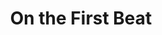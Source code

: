 ---
title:          On the First Beat
slug:           otfb

names:
  chinese:      學警出更
  previous:     The Academy II
genre:          modern
episodes:       30
broadcast:
  start:        2007-06-04
  end:          2007-07-13
producer:       Wong Wai-Sing
starring:       Ron Ng, Sammul Chan, Michael Tao, Sonija Kwok, Joey Yung, Kate Tsui, Kenny Kwan
synopsis:       After months of intensive training at the cadet school, CHUNG LAP-MAN (Ron Ng) and LEE PAK-KIU (Sammul Chan) have now become qualified police officers and are deployed to the same police station. Kiu’s girlfriend loses her life in a police operation, and the mishap also brings the friendship between Kiu and Man to a sharp end. It turns out that the newly appointed Sergeant CHEUNG KING-FUNG (Michael Tao) is the principal target of the abovementioned operation. Kiu even discovers that there is a chilling secret behind the death of his girlfriend. MAN has an ever-devoted admirer called MAN CHING (Kate Tsui), who is a cousin of his. Despite this, he has been going out with his colleague CHEUNG NIM-YAN (Joey Yung) and their relationship is progressing really well. Kiu falls in love with Fung’s ex-wife YUEN WAI-NI (Sonija Kwok), who nevertheless is still in close contact with Fung… Challenges of work, friendship and love are stretching the lads to the limit...
role:               guest

characters:
  -
    fullname:       Yip Ling-Fung
    identity:       Beer promoter
    appearance:     21-29
---